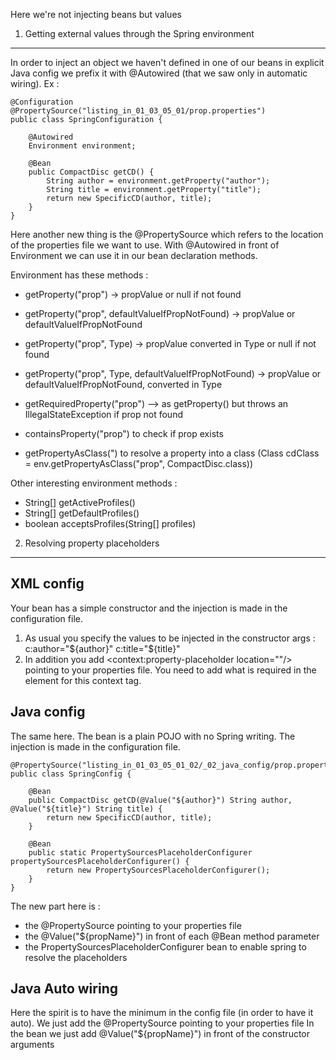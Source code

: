 Here we're not injecting beans but values

1. Getting external values through the Spring environment
---------------------------------------------------------

In order to inject an object we haven't defined in one of our beans in explicit Java config we prefix it with @Autowired (that we saw only in automatic wiring).
Ex : 

    @Configuration
    @PropertySource("listing_in_01_03_05_01/prop.properties")
    public class SpringConfiguration {

        @Autowired
        Environment environment;

        @Bean
        public CompactDisc getCD() {
            String author = environment.getProperty("author");
            String title = environment.getProperty("title");
            return new SpecificCD(author, title);
        }
    }

Here another new thing is the @PropertySource which refers to the location of the properties file we want to use.
With @Autowired in front of Environment we can use it in our bean declaration methods.

Environment has these methods :
- getProperty("prop") -> propValue or null if not found
- getProperty("prop", defaultValueIfPropNotFound) -> propValue or defaultValueIfPropNotFound
- getProperty("prop", Type) -> propValue converted in Type or null if not found
- getProperty("prop", Type, defaultValueIfPropNotFound) -> propValue or defaultValueIfPropNotFound, converted in Type

- getRequiredProperty("prop") --> as getProperty() but throws an IllegalStateException if prop not found

- containsProperty("prop") to check if prop exists

- getPropertyAsClass(") to resolve a property into a class (Class<CompactDisc> cdClass = env.getPropertyAsClass("prop", CompactDisc.class)) 

Other interesting environment methods :
- String[] getActiveProfiles()
- String[] getDefaultProfiles()
- boolean acceptsProfiles(String[] profiles)

2. Resolving property placeholders
----------------------------------

XML config
----------
Your bean has a simple constructor and the injection is made in the configuration file.
1. As usual you specify the values to be injected in the constructor args : c:author="${author}" c:title="${title}"
2. In addition you add <context:property-placeholder location=""/> pointing to your properties file. You need to add what is required in the <beans> element for this context tag.

Java config
-----------
The same here. The bean is a plain POJO with no Spring writing. The injection is made in the configuration file.

    @PropertySource("listing_in_01_03_05_01_02/_02_java_config/prop.properties")
    public class SpringConfig {
    
        @Bean
        public CompactDisc getCD(@Value("${author}") String author, @Value("${title}") String title) {
            return new SpecificCD(author, title);
        }
    
        @Bean
        public static PropertySourcesPlaceholderConfigurer propertySourcesPlaceholderConfigurer() {
            return new PropertySourcesPlaceholderConfigurer();
        }
    }
    
The new part here is :
- the @PropertySource pointing to your properties file
- the @Value("${propName}") in front of each @Bean method parameter
- the PropertySourcesPlaceholderConfigurer bean to enable spring to resolve the placeholders

Java Auto wiring
----------------
Here the spirit is to have the minimum in the config file (in order to have it auto). 
We just add the @PropertySource pointing to your properties file
In the bean we just add @Value("${propName}") in front of the constructor arguments
